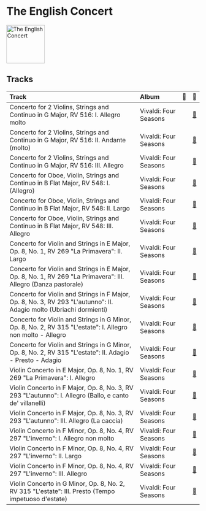 
# The English Concert


<img src="https://i.scdn.co/image/ab6761610000e5eb55b58d0ec2693200440f1f51" alt="The English Concert" width="100" />

## Tracks

| Track                                                                                                               | Album                 | 💚   | 🔗                                                          |
|:--------------------------------------------------------------------------------------------------------------------|:----------------------|:----|:-----------------------------------------------------------|
| Concerto for 2 Violins, Strings and Continuo in G Major, RV 516: I. Allegro molto                                   | Vivaldi: Four Seasons |     | [🔗](https://open.spotify.com/track/6y3VNh7JmGHIlk2zDXX6Wr) |
| Concerto for 2 Violins, Strings and Continuo in G Major, RV 516: II. Andante (molto)                                | Vivaldi: Four Seasons |     | [🔗](https://open.spotify.com/track/4QlEleNkTjc5gQ91bp36zu) |
| Concerto for 2 Violins, Strings and Continuo in G Major, RV 516: III. Allegro                                       | Vivaldi: Four Seasons |     | [🔗](https://open.spotify.com/track/2R1otrP1Kuu2LY3ho9127T) |
| Concerto for Oboe, Violin, Strings and Continuo in B Flat Major, RV 548: I. (Allegro)                               | Vivaldi: Four Seasons |     | [🔗](https://open.spotify.com/track/1Vie0eEAyPHCrEK5AkkXqD) |
| Concerto for Oboe, Violin, Strings and Continuo in B Flat Major, RV 548: II. Largo                                  | Vivaldi: Four Seasons |     | [🔗](https://open.spotify.com/track/3B3QTyekgd312pKThlsJFz) |
| Concerto for Oboe, Violin, Strings and Continuo in B Flat Major, RV 548: III. Allegro                               | Vivaldi: Four Seasons |     | [🔗](https://open.spotify.com/track/3gnVf7jAZjmV9QhkhLQcOO) |
| Concerto for Violin and Strings in E Major, Op. 8, No. 1, RV 269 "La Primavera": II. Largo                          | Vivaldi: Four Seasons |     | [🔗](https://open.spotify.com/track/2zqo3j2nf3JyLydxdFkps5) |
| Concerto for Violin and Strings in E Major, Op. 8, No. 1, RV 269 "La Primavera": III. Allegro (Danza pastorale)     | Vivaldi: Four Seasons |     | [🔗](https://open.spotify.com/track/25WOKott6eYT4t9WesF3F7) |
| Concerto for Violin and Strings in F Major, Op. 8, No. 3, RV 293 "L'autunno": II. Adagio molto (Ubriachi dormienti) | Vivaldi: Four Seasons |     | [🔗](https://open.spotify.com/track/00rr9bcpswlDp38RmgNWws) |
| Concerto for Violin and Strings in G Minor, Op. 8, No. 2, RV 315 "L'estate": I. Allegro non molto - Allegro         | Vivaldi: Four Seasons |     | [🔗](https://open.spotify.com/track/2l4thc8hzFRHlFPZgvAXeF) |
| Concerto for Violin and Strings in G Minor, Op. 8, No. 2, RV 315 "L'estate": II. Adagio - Presto - Adagio           | Vivaldi: Four Seasons |     | [🔗](https://open.spotify.com/track/2tpUWGibf9sV6OZy6XNvBf) |
| Violin Concerto in E Major, Op. 8, No. 1, RV 269 "La Primavera": I. Allegro                                         | Vivaldi: Four Seasons |     | [🔗](https://open.spotify.com/track/2xApS0qLehnWIBuHPP2gBp) |
| Violin Concerto in F Major, Op. 8, No. 3, RV 293 "L'autunno": I. Allegro (Ballo, e canto de' villanelli)            | Vivaldi: Four Seasons |     | [🔗](https://open.spotify.com/track/5or01FkVmY6aAg0YEIySg8) |
| Violin Concerto in F Major, Op. 8, No. 3, RV 293 "L'autunno": III. Allegro (La caccia)                              | Vivaldi: Four Seasons |     | [🔗](https://open.spotify.com/track/6KqX73AWh9AFbPQsNvrAnL) |
| Violin Concerto in F Minor, Op. 8, No. 4, RV 297 "L'inverno": I. Allegro non molto                                  | Vivaldi: Four Seasons |     | [🔗](https://open.spotify.com/track/1jkMzOnb3APNXYKJ1Uzijb) |
| Violin Concerto in F Minor, Op. 8, No. 4, RV 297 "L'inverno": II. Largo                                             | Vivaldi: Four Seasons |     | [🔗](https://open.spotify.com/track/0UjUHRGw8V3nNRZT0wO4DE) |
| Violin Concerto in F Minor, Op. 8, No. 4, RV 297 "L'inverno": III. Allegro                                          | Vivaldi: Four Seasons |     | [🔗](https://open.spotify.com/track/1s6z69thm3lJw9DHmTGmjc) |
| Violin Concerto in G Minor, Op. 8, No. 2, RV 315 "L'estate": III. Presto (Tempo impetuoso d'estate)                 | Vivaldi: Four Seasons |     | [🔗](https://open.spotify.com/track/29rpwYq7c3YzWfAzsEenUu) |